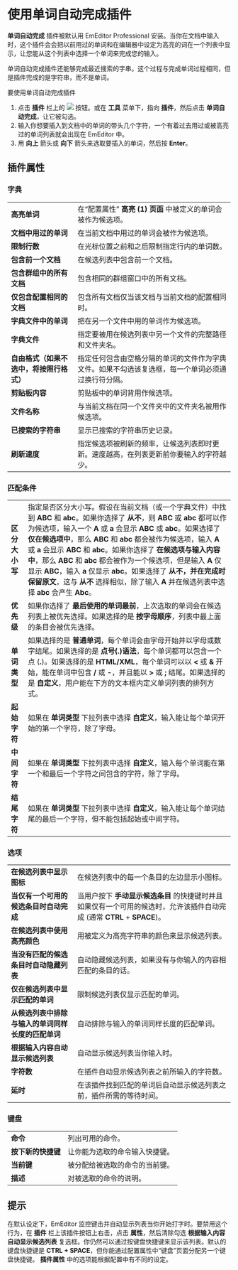 # 使用单词自动完成插件

**单词自动完成** 插件被默认用 EmEditor Professional 安装。当你在文档中输入时，这个插件会会把以前用过的单词和在编辑器中设定为高亮的词在一个列表中显示，让您能从这个列表中选择一个单词来完成您的输入。

单词自动完成插件还能够完成最近搜索的字串。这个过程与完成单词过程相同，但是插件完成的是字符串，而不是单词。

要使用单词自动完成插件

1. 点击 **插件** 栏上的 ![](../../images/wordcomplete..png) 按钮。或在 **工具** 菜单下，指向 **插件**，然后点击 **单词自动完成**，让它被勾选。
2. 输入你想要插入到文档中的单词的带头几个字符，一个有着过去用过或被高亮过的单词列表就会出现在 EmEditor 中。
3. 用 **向上** 箭头或 **向下** 箭头来选取要插入的单词，然后按 **Enter**。

## 插件属性

### 字典

|     |     |
| --- | --- |
| **高亮单词** | 在“配置属性” **高亮 (1) 页面** 中被定义的单词会被作为候选项。 |
| **文档中用过的单词** | 在当前文档中用过的单词会被作为候选项。 |
| **限制行数** | 在光标位置之前和之后限制指定行内的单词数。 |
| **包含前一个文档** | 在候选列表中包含前一个文档。 |
| **包含群组中的所有文档** | 包含相同的群组窗口中的所有文档。 |
| **仅包含配置相同的文档** | 包含所有文档仅当该文档与当前文档的配置相同时。 |
| **字典文件中的单词** | 把在另一个文件中用的单词作为候选项。 |
| **字典文件** | 指定要被用在候选列表中另一个文件的完整路径和文件夹名。 |
| **自由格式（如果不选中，将按照行格式）** | 指定任何包含由空格分隔的单词的文件作为字典文件。如果不勾选该复选框，每一个单词必须通过换行符分隔。 |
| **剪贴板内容** | 剪贴板中的单词背用作候选项。 |
| **文件名称** | 与当前文档在同一个文件夹中的文件夹名被用作候选项。 |
| **已搜索的字符串** | 显示已搜索的字符串历史记录。 |
| **刷新速度** | 指定候选项被刷新的频率，让候选列表即时更新。速度越高，在列表更新前你要输入的字符越少。 |

### 匹配条件

|     |     |
| --- | --- |
| **区分大小写** | 指定是否区分大小写。假设在当前文档（或一个字典文件）中找到 **ABC** 和 **abc**。如果你选择了 **从不**，则 **ABC** 或 **abc** 都可以作为候选项，输入一个 **A** 或 **a** 会显示 **ABC** 或 **abc**。如果选择了 **仅在候选项中**，那么 **ABC** 和 **abc** 都会被作为候选项，输入 **A** 或 **a** 会显示 **ABC** 和 **abc**。如果你选择了 **在候选项与输入内容中**，那么 **ABC** 和 **abc** 都会被作为一个候选项，但是输入 **A** 仅显示 **ABC**，输入 **a** 仅显示 **abc**。如果选择了 **从不，并在完成时保留原文**，这与 **从不** 选择相似，除了输入 **A** 并在候选列表中选择 **abc** 会产生 **Abc**。 |
| **优先级** | 如果你选择了 **最后使用的单词最前**，上次选取的单词会在候选列表上被优先选择。如果选择的是 **按字母顺序**，列表中最上面的条目会被优先选择。 |
| **单词类型** | 如果选择的是 **普通单词**，每个单词会由字母开始并以字母或数字结尾。如果选择的是 **点号(.)语法**，每个单词都可以包含一个点 (**.**)。如果选择的是 **HTML/XML**，每个单词可以以 **<** 或 **&** 开始，能在单词中包含 **/** 或 **-**，并且能以 **>** 或 **;** 结尾。如果选择的是 **自定义**，用户能在下方的文本框内定义单词列表的排列方式。 |
| **起始字符** | 如果在 **单词类型** 下拉列表中选择 **自定义**，输入能让每个单词开始的第一个字符，除了字母。 |
| **中间字符** | 如果在 **单词类型** 下拉列表中选择 **自定义**，输入每个单词能在第一个和最后一个字符之间包含的字符，除了字母。 |
| **结尾字符** | 如果在 **单词类型** 下拉列表中选择 **自定义**，输入能让每个单词结尾的最后一个字符，但不能包括起始或中间字符。 |

### 选项

|     |     |
| --- | --- |
| **在候选列表中显示图标** | 在候选列表中的每一个条目的左边显示小图标。 |
| **当仅有一个可用的候选条目时自动完成** | 当用户按下 **手动显示候选条目** 的快捷键时并且如果仅有一个可用的候选时，允许该插件自动完成 (通常 **CTRL** + **SPACE**)。 |
| **在候选列表中使用高亮颜色** | 用被定义为高亮字符串的颜色来显示候选列表。 |
| **当没有匹配的候选条目时自动隐藏列表** | 自动隐藏候选列表，如果没有与你输入的内容相匹配的条目的话。 |
| **仅在候选列表中显示匹配的单词** | 限制候选列表仅显示匹配的单词。 |
| **从候选列表中排除与输入的单词同样长度的匹配单词** | 自动排除与输入的单词同样长度的匹配单词。 |
| **根据输入内容自动显示候选列表** | 自动显示候选列表当你输入时。 |
| **字符数** | 在插件自动显示候选列表之前所输入的字符数。 |
| **延时** | 在该插件找到匹配的单词后自动显示候选列表之前，插件所需的等待时间。 |

### 键盘

|     |     |
| --- | --- |
| **命令** | 列出可用的命令。 |
| **按下新的快捷键** | 让你能为选取的命令输入快捷键。 |
| **当前键** | 被分配给被选取的命令的当前键。 |
| **描述** | 对被选取的命令的说明。 |

## 提示

在默认设定下，EmEditor 监控键击并自动显示列表当你开始打字时。要禁用这个行为，在 **插件** 栏上该插件按钮上右击，点击 **属性**，然后清除勾选 **根据输入内容自动显示候选列表** 复选框。你仍然可以通过按键盘快捷键来显示该列表。默认的键盘快捷键是 **CTRL + SPACE**，但你能通过配置属性中“键盘”页面分配另一个键盘快捷键。 **插件属性** 中的选项能根据配置中有不同的设定。
